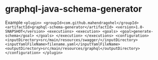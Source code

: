 # graphql-java-schema-generator
Example
`<plugin>
                         <groupId>com.github.mahendragohel</groupId>
                         <artifactId>graphql-schema-generator</artifactId>
                         <version>1.0-SNAPSHOT</version>
                         <executions>
                             <execution>
                                 <goals>
                                     <goal>generate-schema</goal>
                                 </goals>
                             </execution>
                         </executions>
                         <configuration>
                             <inputDirectory>src/main/resources/swagger/</inputDirectory>
                             <inputYamlFileName>filename.yaml</inputYamlFileName>
                             <outputDirectory>src/main/resources/graphql</outputDirectory>
                         </configuration>
                     </plugin>`